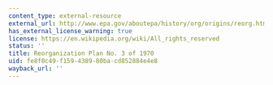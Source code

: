 ```yaml
---
content_type: external-resource
external_url: http://www.epa.gov/aboutepa/history/org/origins/reorg.html
has_external_license_warning: true
license: https://en.wikipedia.org/wiki/All_rights_reserved
status: ''
title: Reorganization Plan No. 3 of 1970
uid: fe8f0c49-f159-4389-80ba-cd852884e4e8
wayback_url: ''
---
```

